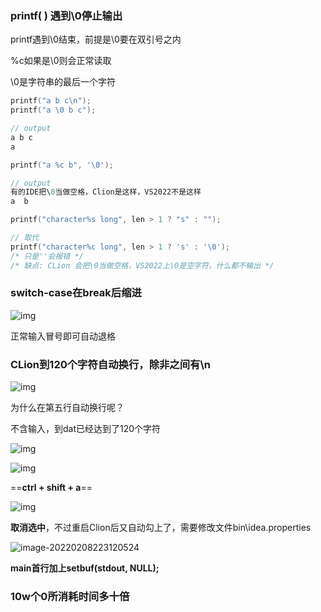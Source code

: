 ### printf( ) 遇到\0停止输出

printf遇到\0结束，前提是\0要在双引号之内

%c如果是\0则会正常读取

\0是字符串的最后一个字符

```c
printf("a b c\n");
printf("a \0 b c");

// output
a b c
a 

```

```c
printf("a %c b", '\0');

// output
有的IDE把\0当做空格，Clion是这样，VS2022不是这样
a  b
```

```c
printf("character%s long", len > 1 ? "s" : "");

// 取代
printf("character%c long", len > 1 ? 's' : '\0');
/* 只是''会报错 */
/* 缺点: CLion 会把\0当做空格，VS2022上\0是空字符，什么都不输出 */

```

### switch-case在break后缩进

![img](https://gitee.com/starriverflow/cloud-pictures/raw/master/img/_O0G301I%7DSY%5D%60A~TK6%5BMII1.png)

正常输入冒号即可自动退格



### CLion到120个字符自动换行，除非之间有\n

![img](https://gitee.com/starriverflow/cloud-pictures/raw/master/img/J%60%5D0F14HL5_H22$M82T%5B0FM.png)

为什么在第五行自动换行呢？

不含输入，到dat已经达到了120个字符

![img](https://gitee.com/starriverflow/cloud-pictures/raw/master/img/O7P7X%7B1XT%60%7B1LQ%5B11T%5BKNEO.png)

![img](https://gitee.com/starriverflow/cloud-pictures/raw/master/img/0D%5DF4PTSZGJ%7DFFA%7DY71RQ%60K.png)



==**ctrl + shift + a**==

![img](https://gitee.com/starriverflow/cloud-pictures/raw/master/img/1ZL3~X$Q56X0OYVL0HGK$YF.png)



**取消选中**，不过重启Clion后又自动勾上了，需要修改文件bin\idea.properties

![image-20220208223120524](https://gitee.com/starriverflow/cloud-pictures/raw/master/img/image-20220208223120524.png)



**main首行加上setbuf(stdout, NULL);**





### 10w个0所消耗时间多十倍